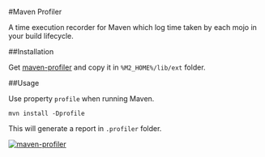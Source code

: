 #Maven Profiler

A time execution recorder for Maven which log time taken by each mojo in your build lifecycle.

##Installation

Get [maven-profiler](http://dl.bintray.com/jcgay/maven/com/github/jcgay/maven/maven-profiler/1.0/maven-profiler-1.0.jar) and copy it in `%M2_HOME%/lib/ext` folder.

##Usage

Use property `profile` when running Maven.

	mvn install -Dprofile
	
This will generate a report in `.profiler` folder.

[![maven-profiler](http://jeanchristophegay.com/images/maven-profiler-resize.png)](http://jeanchristophegay.com/images/maven-profiler.png)
